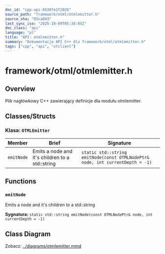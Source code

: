 ```yaml
---
doc_id: "cpp-api-6530fe2f202b"
source_path: "framework/otml/otmlemitter.h"
source_sha: "05ca843"
last_sync_iso: "2025-10-09T05:38:05Z"
doc_class: "api"
language: "pl"
title: "API: otmlemitter.h"
summary: "Dokumentacja API C++ dla framework/otml/otmlemitter.h"
tags: ["cpp", "api", "otclient"]
---
```


# framework/otml/otmlemitter.h

## Overview

Plik nagłówkowy C++ zawierający definicje dla modułu otmlemitter.

## Classes/Structs

### Klasa: `OTMLEmitter`

| Member | Brief | Signature |
|--------|-------|-----------|
| `emitNode` | Emits a node and it's children to a std::string | `static std::string emitNode(const OTMLNodePtr& node, int currentDepth = -1)` |

## Functions

### `emitNode`

Emits a node and it's children to a std::string

**Sygnatura:** `static std::string emitNode(const OTMLNodePtr& node, int currentDepth = -1)`

## Class Diagram

Zobacz: [../diagrams/otmlemitter.mmd](../diagrams/otmlemitter.mmd)
